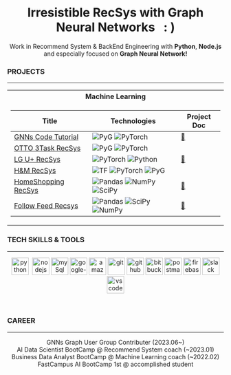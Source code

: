 <h1 align="center"> Irresistible RecSys with Graph Neural Networks &nbsp; : )</h1>

<p align="center">
  Work in Recommend System & BackEnd Engineering with <b>Python</b>, <b>Node.js</b>
  <br/>  and especially focused on <b>Graph Neural Network!</b>
</p>


 ### PROJECTS

---
<table align="center">
<tr><th>Machine Learning </th></tr>
<tr><td>

|Title | Technologies | Project Doc|
|--|--|--|
| [GNNs Code Tutorial](https://github.com/H4Y3J1N/Graph-Travel) | ![PyG](https://img.shields.io/badge/PyG-black?style=flat-square&logo=PyG) ![PyTorch](https://img.shields.io/badge/PyTorch-black?style=flat-square&logo=pytorch) | [📑](https://www.graphusergroup.com/) |
| [OTTO 3Task RecSys](https://github.com/H4Y3J1N/OTTO_competition) | ![PyG](https://img.shields.io/badge/PyG-black?style=flat-square&logo=PyG) ![PyTorch](https://img.shields.io/badge/PyTorch-black?style=flat-square&logo=pytorch) | [ ]() |
| [LG U+ RecSys](https://github.com/H4Y3J1N/lg-children-country-recommend) | ![PyTorch](https://img.shields.io/badge/PyTorch-black?style=flat-square&logo=pytorch) ![Python](https://img.shields.io/badge/Python-black?style=flat-square&logo=Python)| [📑](https://jinsuc.notion.site/1d4b482222744fb0ad7e20ef83550019?v=218dfb2a40f940da901a43898df0e318) |
| [H&M RecSys](https://github.com/H4Y3J1N/HM-recommend) | ![TF](https://img.shields.io/badge/TF-black?style=flat-square&logo=tensorflow) ![PyTorch](https://img.shields.io/badge/PyTorch-black?style=flat-square&logo=pytorch) ![PyG](https://img.shields.io/badge/PyG-black?style=flat-square&logo=PyG) | [ ]() |
| [HomeShopping RecSys](https://github.com/H4Y3J1N/Rec-homeShopping) | ![Pandas](https://img.shields.io/badge/Pandas-black?style=flat-square&logo=pandas) ![NumPy](https://img.shields.io/badge/NumPy-black?style=flat-square&logo=numpy) ![SciPy](https://img.shields.io/badge/SciPy-black?style=flat-square&logo=scipy) | [📑](https://www.notion.so/Project-b8e32966cec14134ae4e7fb49ccd3754?pvs=4) |
| [Follow Feed Recsys](https://github.com/H4Y3J1N/chai_Final_project) | ![Pandas](https://img.shields.io/badge/Pandas-black?style=flat-square&logo=pandas) ![SciPy](https://img.shields.io/badge/SciPy-black?style=flat-square&logo=scipy) ![NumPy](https://img.shields.io/badge/NumPy-black?style=flat-square&logo=numpy)| [📑](https://drive.google.com/file/d/1y21cajA6rn93S_e-6cNzaBKj8xIr-bYw/view?usp=sharing) |
</td></tr> 
</table> 


### TECH SKILLS & TOOLS

---

<p align="center">
  <img src="https://cdn.iconscout.com/icon/free/png-256/python-2-226051.png" alt="python" width="40" height="40">&nbsp;
  <img src="https://cdn.jsdelivr.net/gh/devicons/devicon/icons/nodejs/nodejs-original.svg" alt="nodejs" width="40" height="40"/>  
  <img src="https://cdn.iconscout.com/icon/free/png-512/mysql-21-1174941.png" alt="mySql" width="40" height="40">    
  <img src="https://cdn.iconscout.com/icon/free/png-512/google-cloud-2038785-1721675.png" alt="google-cloud" width="40" height="40"/>  
  <img src="https://cdn.iconscout.com/icon/free/png-512/aws-1869025-1583149.png" alt="amazon-cloud" width="40" height="40"/>
  <img src="https://cdn.jsdelivr.net/gh/devicons/devicon/icons/git/git-original.svg" alt="git" width="40" height="40"> 
  <img src="https://cdn.jsdelivr.net/gh/devicons/devicon/icons/github/github-original.svg" alt="github" width="40" height="40">  
  <img src="https://cdn.jsdelivr.net/gh/devicons/devicon/icons/bitbucket/bitbucket-original.svg" alt="bitbucket" width="40" height="40">
  <img src="https://cdn.iconscout.com/icon/free/png-512/postman-3521648-2945092.png" alt="postman" width="40" height="40">    
  <img src="https://cdn.jsdelivr.net/gh/devicons/devicon/icons/firebase/firebase-plain.svg" alt="firebase" width="40" height="40">
  <img src="https://cdn.iconscout.com/icon/free/png-512/slack-logo-1481728-1254330.png"  alt="slack" width="40" height="40">
  <img src="https://cdn.jsdelivr.net/gh/devicons/devicon/icons/vscode/vscode-original.svg" alt="vscode" width="40" height="40">
</p>


<br />


### CAREER

---

<p align="center">
  GNNs Graph User Group Contributer (2023.06~)
  <br/>  AI Data Scientist BootCamp @ Recommend System coach (~2023.01)
  <br/>  Business Data Analyst BootCamp @ Machine Learning coach (~2022.02)
  <br/>  FastCampus AI BootCamp 1st @ accomplished student
</p> 
